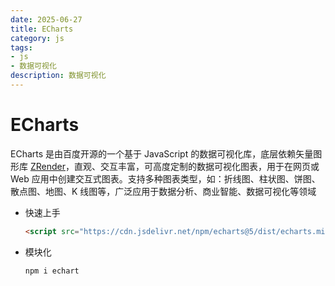 ```yaml
---
date: 2025-06-27
title: ECharts
category: js
tags:
- js
- 数据可视化
description: 数据可视化
---
```


# ECharts

ECharts 是由百度开源的一个基于 JavaScript 的数据可视化库，底层依赖矢量图形库 [ZRender](https://github.com/ecomfe/zrender)，直观、交互丰富，可高度定制的数据可视化图表，用于在网页或 Web 应用中创建交互式图表。支持多种图表类型，如：折线图、柱状图、饼图、散点图、地图、K 线图等，广泛应用于数据分析、商业智能、数据可视化等领域

- 快速上手

  ```html
  <script src="https://cdn.jsdelivr.net/npm/echarts@5/dist/echarts.min.js"></script>
  ```

- 模块化

  ```sh
  npm i echart
  ```

  

